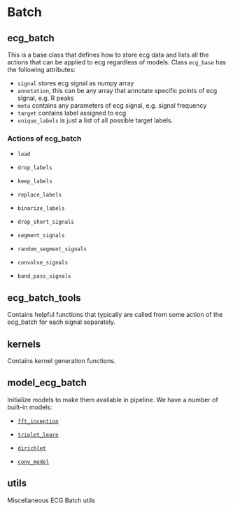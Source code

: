 # Batch

## ecg_batch
This is a base class that defines how to store ecg data and lists all the actions that can be applied to ecg regardless of models. Class ```ecg_base``` has the following attributes:
* ```signal``` stores ecg signal as numpy array
* ```annotation```, this can be any array that annotate specific points of ecg signal, e.g. R peaks
* ```meta``` contains any parameters of ecg signal, e.g. signal frequency
* ```target``` contains label assigned to ecg
* ```unique_labels``` is just a list of all possible target labels.

### Actions of ecg_batch

* ```load```

* ```drop_labels```

* ```keep_labels```

* ```replace_labels```

* ```binarize_labels```

* ```drop_short_signals```

* ```segment_signals```

* ```random_segment_signals```

* ```convolve_signals```

* ```band_pass_signals```


## ecg_batch_tools

Contains helpful functions that typically are called from some action of the ecg_batch for each signal separately. 


## kernels

Contains kernel generation functions.

## model_ecg_batch

Initialize models to make them available in pipeline. We have a number of built-in models:

* [```fft_inception```](fft_model.md)

* [```triplet_learn```](triplet_model.md)

* [```dirichlet```](dirichlet_model.md)

* [```conv_model```](conv_model.md)


## utils

Miscellaneous ECG Batch utils